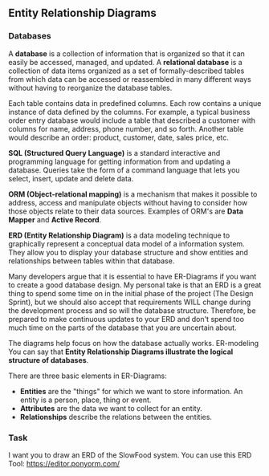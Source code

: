 ## Entity Relationship Diagrams
### Databases
A **database** is a collection of information that is organized so that it can easily be accessed, managed, and updated. A **relational database** is a collection of data items organized as a set of formally-described tables from which data can be accessed or reassembled in many different ways without having to reorganize the database tables. 

Each table contains data in predefined columns. Each row contains a unique instance of data defined by the columns. For example, a typical business order entry database would include a table that described a customer with columns for name, address, phone number, and so forth. Another table would describe an order: product, customer, date, sales price, etc. 

**SQL (Structured Query Language)** is a standard interactive and programming language for getting information from and updating a database. Queries take the form of a command language that lets you select, insert, update and delete data.

**ORM (Object-relational mapping)** is a mechanism that makes it possible to address, access and manipulate objects without having to consider how those objects relate to their data sources. Examples of ORM's are **Data Mapper** and **Active Record**.

**ERD (Entity Relationship Diagram)** is a data modeling technique to graphically represent a conceptual data model of a information system. They allow you to display your database structure and show entities and relationships between tables within that database. 

Many developers argue that it is essential to have ER-Diagrams if you want to create a good database design. My personal take is that an ERD is a great thing to spend some time on in the initial phase of the project (The Design Sprint), but we should also accept that requirements WILL change during the development process and so will the database structure. Therefore, be prepared to make continuous updates to your ERD and don't spend too much time on the parts of the database that you are uncertain about.   

The diagrams help focus on how the database actually works. ER-modeling  You can say that **Entity Relationship Diagrams illustrate the logical structure of databases**.

There are three basic elements in ER-Diagrams:

* **Entities** are the "things" for which we want to store information. An entity is a person, place, thing or event.
* **Attributes** are the data we want to collect for an entity.
* **Relationships** describe the relations between the entities.

### Task
I want you to draw an ERD of the SlowFood system. You can use this ERD Tool: https://editor.ponyorm.com/


